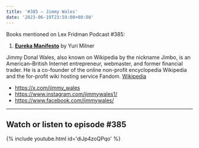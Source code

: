 ```yaml
---
title: '#385 – Jimmy Wales'
date: '2023-06-19T23:59:00+00:00'
---
```


Books mentioned on Lex Fridman Podcast #385:

1. <b><a href="https://yurimilnermanifesto.org/" target="_blank" rel="noopener noreferrer">Eureka Manifesto</a></b> by Yuri Milner

Jimmy Donal Wales, also known on Wikipedia by the nickname Jimbo, is an American–British Internet entrepreneur, webmaster, and former financial trader. He is a co-founder of the online non-profit encyclopedia Wikipedia and the for-profit wiki hosting service Fandom. <a href="https://en.wikipedia.org/wiki/Jimmy_Wales" target="_blank">Wikipedia</a>

- <a href="https://x.com/jimmy_wales" target="_blank">https://x.com/jimmy_wales</a>
- <a href="https://www.instagram.com/jimmywales1/" target="_blank">https://www.instagram.com/jimmywales1/</a>
- <a href="https://www.facebook.com/jimmywales/" target="_blank">https://www.facebook.com/jimmywales/</a>

- - - - - -

## Watch or listen to episode #385

{% include youtube.html id='diJp4zoQPqo' %}